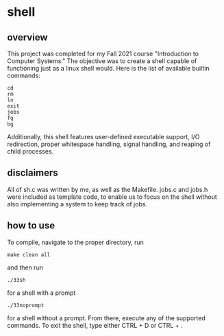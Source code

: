 # shell

## overview

This project was completed for my Fall 2021 course "Introduction to Computer Systems." The objective was to create a shell capable of functioning just as a linux shell would. Here is the list of available builtin commands:

    cd
    rm
    ln
    exit
    jobs
    fg
    bg
    
Additionally, this shell features user-defined executable support, I/O redirection, proper whitespace handling, signal handling, and reaping of child processes.

## disclaimers

All of sh.c was written by me, as well as the Makefile. jobs.c and jobs.h were included as template code, to enable us to focus on the shell without also implementing a system to keep track of jobs.

## how to use

To compile, navigate to the proper directory, run 

    make clean all

and then run
    
    ./33sh

for a shell with a prompt

    ./33noprompt
    
for a shell without a prompt. From there, execute any of the supported commands. To exit the shell, type either CTRL + D or CTRL + \.
